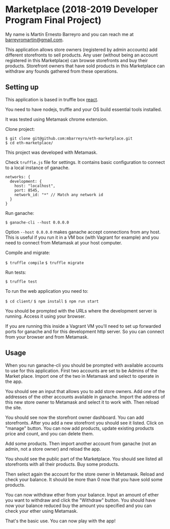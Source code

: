 # Marketplace (2018-2019 Developer Program Final Project)

My name is Martín Ernesto Barreyro and you can reach me at barreyromartin@gmail.com.

This application allows store owners (registered by admin accounts) add different storefronts to sell products.
Any user (without being an account registered in this Marketplace) can browse storefronts and buy their products.
Storefront owners that have sold products in this Marketplace can withdraw any founds gathered from these operations.

## Setting up

This application is based in truffle box [react](https://truffleframework.com/boxes/react).

You need to have nodejs, truffle and your OS build essential tools installed.

It was tested using Metamask chrome extension.

Clone project:

```
$ git clone git@github.com:mbarreyro/eth-marketplace.git
$ cd eth-marketplace/
```

This project was developed with Metamask.

Check `truffle.js` file for settings. It contains basic configuration to connect to a local instance of ganache.

```
networks: {
  development: {
    host: "localhost",
    port: 8545,
    network_id: "*" // Match any network id
  }
}
```

Run ganache:

`$ ganache-cli --host 0.0.0.0`

Option `--host 0.0.0.0` makes ganache accept connections from any host. This is useful if you run it in a VM box (with Vagrant for example) and you need to connect from Metamask at your host computer.

Compile and migrate:

`$ truffle compile`
`$ truffle migrate`

Run tests:

`$ truffle test`

To run the web application you need to:

`$ cd client/`
`$ npm install`
`$ npm run start`

You should be prompted with the URLs where the development server is running. Access it using your browser.

If you are running this inside a Vagrant VM you'll need to set up forwarded ports for ganache and for this development http server. So you can connect from your browser and from Metamask.

## Usage

When you run ganache-cli you should be prompted with available accounts to use for this application. First two accounts are set to be Admins of the Market place. Import one of the two in Metamask and select to operate in the app.

You should see an input that allows you to add store owners. Add one of the addresses of the other accounts available in ganache.
Import the address of this new store owner to Metamask and select it to work with. Then reload the site.

You should see now the storefront owner dashboard. You can add storefronts. After you add a new storefront you should see it listed. Click on "manage" button. You can now add products, update existing products price and count, and you can delete them.

Add some products. Then import another account from ganache (not an admin, not a store owner) and reload the app.

You should see the public part of the Marketplace. You should see listed all storefronts with all their products. Buy some products.

Then select again the account for the store owner in Metamask. Reload and check your balance. It should be more than 0 now that you have sold some products.

You can now withdraw ether from your balance. Input an amount of ether you want to withdraw and click the "Withdraw" button.
You should have now your balance reduced buy the amount you specified and you can check your ether using Metamask.

That's the basic use. You can now play with the app!
